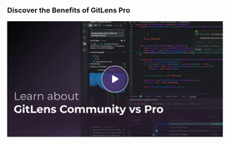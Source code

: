 ### Discover the Benefits of GitLens Pro

<a href="https://help.gitkraken.com/gitlens/communityvspro" title="Watch the Getting Started tutorial video">
  <img src="thumbnails/welcome.png" alt="GitLens tutorial video" />
</a>
